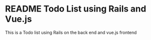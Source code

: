 # README Todo List using Rails and Vue.js

This is a Todo list using Rails on the back end and vue.js frontend

